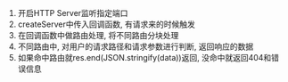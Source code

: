 1. 开启HTTP Server监听指定端口
2. createServer中传入回调函数, 有请求来的时候触发
3. 在回调函数中做路由处理, 将不同路由分块处理
4. 不同路由中, 对用户的请求路径和请求参数进行判断, 返回响应的数据
5. 如果命中路由就res.end(JSON.stringify(data))返回, 没命中就返回404和错误信息